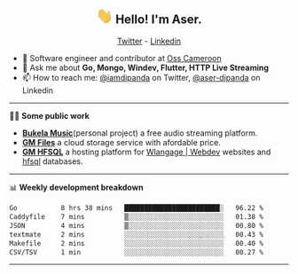 <h2 align="center"> <img src="https://github.com/gabriel-TheCode/gabriel-TheCode/blob/master/gifs/Hi.gif" width="30px"> Hello! I'm Aser.</h2>
<p align="center">
  <a href="https://twitter.com/iamdipanda">Twitter</a> - 
  <a href="https://www.linkedin.com/in/aser-dipanda/">Linkedin</a>
</p>


- 🔭 Software engineer and contributor at [Oss Cameroon](https://github.com/osscameroon)
- 💬 Ask me about **Go, Mongo, Windev, Flutter, HTTP Live Streaming**
- 📫 How to reach me: [@iamdipanda](https://twitter.com/iamdipanda) on Twitter, [@aser-dipanda](https://www.linkedin.com/in/aser-dipanda/) on Linkedin

-------

👨‍💻 **Some public work**

- **[Bukela Music](https://music.bukela.co)**(personal project) a free audio streaming platform. 
- **[GM Files](https://gamesmania.io)** a cloud storage service with afordable price.
- **[GM HFSQL](https://gamesmania.io)** a hosting platform for [Wlangage | Webdev](https://pcsoft.fr/webdev/index.html) websites and [hfsql](https://pcsoft.fr/accueilpub/hfsql.htm) databases.
-------

📊 **Weekly development breakdown**

<!--START_SECTION:waka-->

```text
Go           8 hrs 38 mins   ████████████████████████░   96.22 %
Caddyfile    7 mins          ▒░░░░░░░░░░░░░░░░░░░░░░░░   01.38 %
JSON         4 mins          ▒░░░░░░░░░░░░░░░░░░░░░░░░   00.80 %
textmate     2 mins          ░░░░░░░░░░░░░░░░░░░░░░░░░   00.43 %
Makefile     2 mins          ░░░░░░░░░░░░░░░░░░░░░░░░░   00.40 %
CSV/TSV      1 min           ░░░░░░░░░░░░░░░░░░░░░░░░░   00.27 %
```

<!--END_SECTION:waka-->

-------
